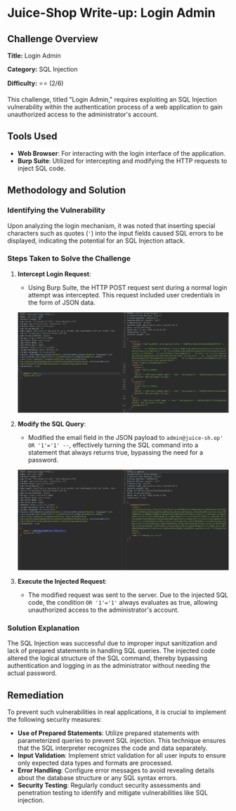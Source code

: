 # Juice-Shop Write-up: Login Admin

## Challenge Overview

**Title:** Login Admin

**Category:** SQL Injection

**Difficulty:** ⭐⭐ (2/6)

This challenge, titled "Login Admin," requires exploiting an SQL Injection vulnerability within the authentication process of a web application to gain unauthorized access to the administrator's account.

## Tools Used

- **Web Browser**: For interacting with the login interface of the application.
- **Burp Suite**: Utilized for intercepting and modifying the HTTP requests to inject SQL code.

## Methodology and Solution

### Identifying the Vulnerability

Upon analyzing the login mechanism, it was noted that inserting special characters such as quotes (`'`) into the input fields caused SQL errors to be displayed, indicating the potential for an SQL Injection attack.

### Steps Taken to Solve the Challenge

1. **Intercept Login Request**:
   - Using Burp Suite, the HTTP POST request sent during a normal login attempt was intercepted. This request included user credentials in the form of JSON data.

   ![normal login](../assets/difficulty2/login_admin_1.png)

2. **Modify the SQL Query**:
   - Modified the email field in the JSON payload to `admin@juice-sh.op' OR '1'='1' --`, effectively turning the SQL command into a statement that always returns true, bypassing the need for a password.

    ![modified request](../assets/difficulty2/login_admin_2.png)
    
3. **Execute the Injected Request**:
   - The modified request was sent to the server. Due to the injected SQL code, the condition `OR '1'='1'` always evaluates as true, allowing unauthorized access to the administrator's account.

### Solution Explanation

The SQL Injection was successful due to improper input sanitization and lack of prepared statements in handling SQL queries. The injected code altered the logical structure of the SQL command, thereby bypassing authentication and logging in as the administrator without needing the actual password.

## Remediation

To prevent such vulnerabilities in real applications, it is crucial to implement the following security measures:

- **Use of Prepared Statements**: Utilize prepared statements with parameterized queries to prevent SQL injection. This technique ensures that the SQL interpreter recognizes the code and data separately.
- **Input Validation**: Implement strict validation for all user inputs to ensure only expected data types and formats are processed.
- **Error Handling**: Configure error messages to avoid revealing details about the database structure or any SQL syntax errors.
- **Security Testing**: Regularly conduct security assessments and penetration testing to identify and mitigate vulnerabilities like SQL injection.

